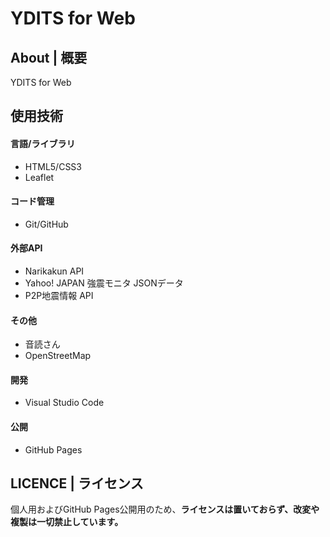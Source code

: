 
# YDITS for Web

## About | 概要

YDITS for Web

## 使用技術

#### 言語/ライブラリ
- HTML5/CSS3
- Leaflet

#### コード管理
- Git/GitHub

#### 外部API
- Narikakun API
- Yahoo! JAPAN 強震モニタ JSONデータ
- P2P地震情報 API

#### その他
- 音読さん
- OpenStreetMap

#### 開発
- Visual Studio Code

#### 公開
- GitHub Pages

## LICENCE | ライセンス

個人用およびGitHub Pages公開用のため、**ライセンスは置いておらず、改変や複製は一切禁止しています。**
